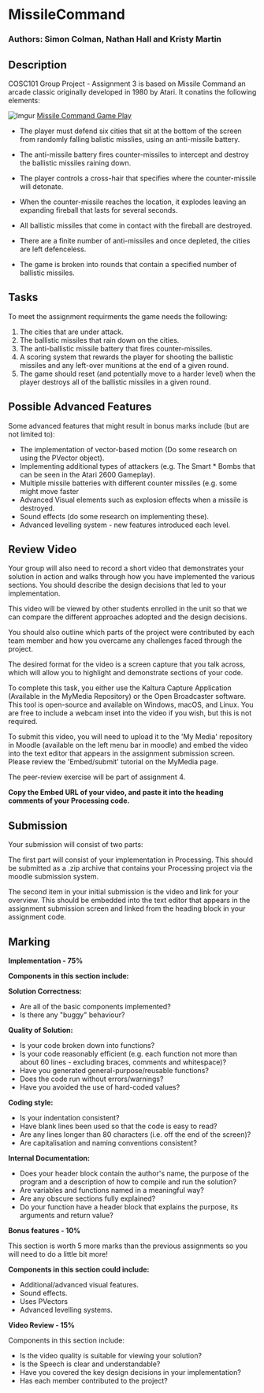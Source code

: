 # MissileCommand  
### Authors: Simon Colman, Nathan Hall and Kristy Martin

## Description
COSC101 Group Project - Assignment 3 is based on Missile Command an arcade classic originally developed in 1980 by Atari. It conatins the following elements:

![Imgur](https://i.imgur.com/SQj0pxJ.png)
[Missile Command Game Play](https://www.youtube.com/embed/uJijGLGHRTE "Original 1980 Missile Command.")


* The player must defend six cities that sit at the bottom of the screen from randomly falling balistic misslies, using an anti-missile battery. 

* The anti-missile battery fires counter-missiles to intercept and destroy the ballistic missiles raining down. 

* The player controls a cross-hair that specifies where the counter-missile will detonate. 

* When the counter-missile reaches the location, it explodes leaving an expanding fireball that lasts for several seconds.

* All ballistic missiles that come in contact with the fireball are destroyed. 

* There are a finite number of anti-missiles and once depleted, the cities are left defenceless. 

* The game is broken into rounds that contain a specified number of ballistic missiles.

## Tasks
To meet the assignment requirments the game needs the following:

1) The cities that are under attack.
2) The ballistic missiles that rain down on the cities.
3) The anti-ballistic missile battery that fires counter-missiles.
4) A scoring system that rewards the player for shooting the ballistic missiles and any left-over munitions at the end of a given round.
5) The game should reset (and potentially move to a harder level) when the player destroys all of the ballistic missiles in a given round.

## Possible Advanced Features
Some advanced features that might result in bonus marks include (but are not limited to):

* The implementation of vector-based motion (Do some research on using the PVector object).
* Implementing additional types of attackers (e.g. The Smart * Bombs that can be seen in the Atari 2600 Gameplay).
* Multiple missile batteries with different counter missiles (e.g. some might move faster
* Advanced Visual elements such as explosion effects when a missile is destroyed.
* Sound effects (do some research on implementing these).
* Advanced levelling system - new features introduced each level.

## Review Video
Your group will also need to record a short video that demonstrates your solution in action and walks through how you have implemented the various sections. You should describe the design decisions that led to your implementation. 

This video will be viewed by other students enrolled in the unit so that we can compare the different approaches adopted and the design decisions. 

You should also outline which parts of the project were contributed by each team member and how you overcame any challenges faced through the project. 

The desired format for the video is a screen capture that you talk across, which will allow you to highlight and demonstrate sections of your code. 

To complete this task, you either use the Kaltura Capture Application (Available in the MyMedia Repository) or the Open Broadcaster software. This tool is open-source and available on Windows, macOS, and Linux. You are free to include a webcam inset into the video if you wish, but this is not required.

To submit this video, you will need to upload it to the 'My Media' repository in Moodle (available on the left menu bar in moodle) and embed the video into the text editor that appears in the assignment submission screen. Please review the 'Embed/submit' tutorial on the MyMedia page.

The peer-review exercise will be part of assignment 4.

**Copy the Embed URL of your video, and paste it into the heading comments of your Processing code.**

## Submission
Your submission will consist of two parts:

The first part will consist of your implementation in Processing. This should be submitted as a .zip archive that contains your Processing project via the moodle submission system.

The second item in your initial submission is the video and link for your overview. This should be embedded into the text editor that appears in the assignment submission screen and linked from the heading block in your assignment code.

## Marking

**Implementation - 75%**

**Components in this section include:**

**Solution Correctness:**
* Are all of the basic components implemented?
* Is there any "buggy" behaviour?

**Quality of Solution:**
* Is your code broken down into functions?
* Is your code reasonably efficient (e.g. each function not more than about 60 lines - excluding braces, comments and whitespace)?
* Have you generated general-purpose/reusable functions?
* Does the code run without errors/warnings?
* Have you avoided the use of hard-coded values?

**Coding style:**

* Is your indentation consistent?
* Have blank lines been used so that the code is easy to read?
* Are any lines longer than 80 characters (i.e. off the end of the screen)? 
* Are capitalisation and naming conventions consistent?

**Internal Documentation:**

* Does your header block contain the author's name, the purpose of the program and a description of how to compile and run the solution?
* Are variables and functions named in a meaningful way?
* Are any obscure sections fully explained?
* Do your function have a header block that explains the purpose, its arguments and return value?

**Bonus features - 10%**

This section is worth 5 more marks than the previous assignments so you will need to do a little bit more!

**Components in this section could include:** 

* Additional/advanced visual features.
* Sound effects.
* Uses PVectors
* Advanced levelling systems.

**Video Review - 15%**

Components in this section include:

* Is the video quality is suitable for viewing your solution?
* Is the Speech is clear and understandable?
* Have you covered the key design decisions in your implementation?
* Has each member contributed to the project?
